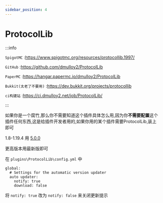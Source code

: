 ```yaml
---
sidebar_position: 4
---
```


# ProtocolLib

:::info

`SpigotMC` :https://www.spigotmc.org/resources/protocollib.1997/

`GitHub` :https://github.com/dmulloy2/ProtocolLib

`PaperMC` :https://hangar.papermc.io/dmulloy2/ProtocolLib

`Bukkit(太老了不要用)` :https://dev.bukkit.org/projects/protocollib

`ci构建站` :https://ci.dmulloy2.net/job/ProtocolLib/

:::

如果你是一个腐竹,那么你不需要知道这个插件具体怎么用,因为你**不需要配置**这个插件任何东西,这是给插件开发者用的,如果你用的某个插件需要ProtocolLib,装上即可

1.8-1.19.4 用 [5.0.0](https://github.com/dmulloy2/ProtocolLib/releases/tag/5.0.0)

更高版本用最新版即可

在 `plugins\ProtocolLib\config.yml` 中

```
global:
  # Settings for the automatic version updater
  auto updater:
    notify: true
    download: false
```

将 `notify: true` 改为 `notify: false` 来关闭更新提示
